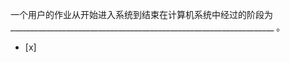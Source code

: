 一个用户的作业从开始进入系统到结束在计算机系统中经过的阶段为
__________________________________________________________________ 。
- [x]  

